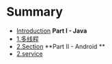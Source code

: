 # Summary

* [Introduction](README.md)
**Part I - Java**
* [1.多线程](Java/multithread.md)
* [2.Section](Java/section2.md)
**Part II - Android  **
* [2.service](Android/service.md)

